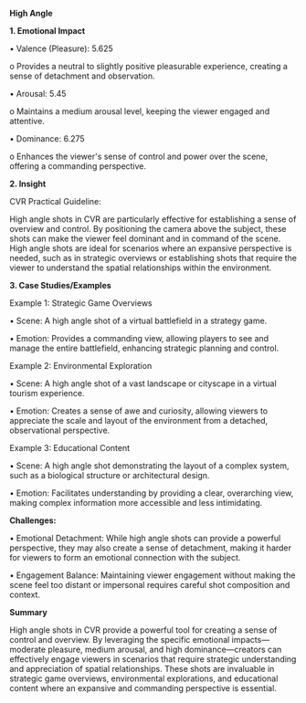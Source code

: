 **High Angle**

**1. Emotional Impact**

•	Valence (Pleasure): 5.625

o	Provides a neutral to slightly positive pleasurable experience, creating a sense of detachment and observation.

•	Arousal: 5.45

o	Maintains a medium arousal level, keeping the viewer engaged and attentive.

•	Dominance: 6.275

o	Enhances the viewer's sense of control and power over the scene, offering a commanding perspective.

**2. Insight**

CVR Practical Guideline: 

High angle shots in CVR are particularly effective for establishing a sense of overview and control. By positioning the camera above the subject, these shots can make the viewer feel dominant and in command of the scene. High angle shots are ideal for scenarios where an expansive perspective is needed, such as in strategic overviews or establishing shots that require the viewer to understand the spatial relationships within the environment.

**3. Case Studies/Examples**

Example 1: Strategic Game Overviews

•	Scene: A high angle shot of a virtual battlefield in a strategy game.

•	Emotion: Provides a commanding view, allowing players to see and manage the entire battlefield, enhancing strategic planning and control.

Example 2: Environmental Exploration

•	Scene: A high angle shot of a vast landscape or cityscape in a virtual tourism experience.

•	Emotion: Creates a sense of awe and curiosity, allowing viewers to appreciate the scale and layout of the environment from a detached, observational perspective.

Example 3: Educational Content

•	Scene: A high angle shot demonstrating the layout of a complex system, such as a biological structure or architectural design.

•	Emotion: Facilitates understanding by providing a clear, overarching view, making complex information more accessible and less intimidating.

**Challenges:**

•	Emotional Detachment: While high angle shots can provide a powerful perspective, they may also create a sense of detachment, making it harder for viewers to form an emotional connection with the subject.

•	Engagement Balance: Maintaining viewer engagement without making the scene feel too distant or impersonal requires careful shot composition and context.

**Summary**

High angle shots in CVR provide a powerful tool for creating a sense of control and overview. By leveraging the specific emotional impacts—moderate pleasure, medium arousal, and high dominance—creators can effectively engage viewers in scenarios that require strategic understanding and appreciation of spatial relationships. These shots are invaluable in strategic game overviews, environmental explorations, and educational content where an expansive and commanding perspective is essential.

